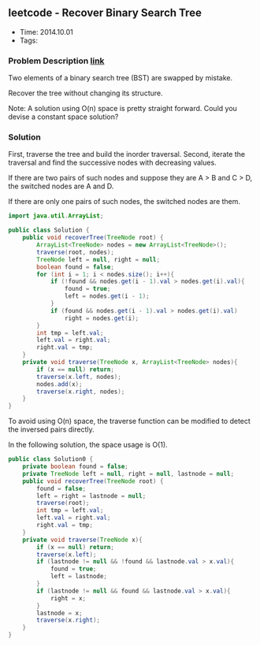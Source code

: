 ## leetcode - Recover Binary Search Tree
- Time: 2014.10.01
- Tags: 

### Problem Description [link][1]
Two elements of a binary search tree (BST) are swapped by mistake.

Recover the tree without changing its structure.

Note:
A solution using O(n) space is pretty straight forward. Could you devise a constant space solution?


### Solution
First, traverse the tree and build the inorder traversal. 
Second, iterate the traversal and find the successive nodes with decreasing values. 

If there are two pairs of such nodes and suppose they are A > B and C > D, the switched nodes are A and D.

If there are only one pairs of such nodes, the switched nodes are them.

```java
import java.util.ArrayList;

public class Solution {
    public void recoverTree(TreeNode root) {
		ArrayList<TreeNode> nodes = new ArrayList<TreeNode>();
		traverse(root, nodes);
		TreeNode left = null, right = null;
		boolean found = false;
		for (int i = 1; i < nodes.size(); i++){
			if (!found && nodes.get(i - 1).val > nodes.get(i).val){
				found = true;
				left = nodes.get(i - 1);
			}
			if (found && nodes.get(i - 1).val > nodes.get(i).val)
				right = nodes.get(i);
		}
		int tmp = left.val;
		left.val = right.val;
		right.val = tmp;
    }
    private void traverse(TreeNode x, ArrayList<TreeNode> nodes){
    	if (x == null) return;
    	traverse(x.left, nodes);
    	nodes.add(x);
    	traverse(x.right, nodes);
    }
}
```

To avoid using O(n) space, the traverse function can be modified to detect the inversed pairs directly.

In the following solution, the space usage is O(1).

```java
public class Solution0 {
	private boolean found = false;
	private TreeNode left = null, right = null, lastnode = null;
    public void recoverTree(TreeNode root) {
    	found = false;
    	left = right = lastnode = null;
    	traverse(root);
    	int tmp = left.val;
    	left.val = right.val;
    	right.val = tmp;
    }
    private void traverse(TreeNode x){
    	if (x == null) return;
    	traverse(x.left);
    	if (lastnode != null && !found && lastnode.val > x.val){
    		found = true;
    		left = lastnode;
    	}
    	if (lastnode != null && found && lastnode.val > x.val){
    		right = x;
    	}
    	lastnode = x;
    	traverse(x.right);
    }
}
```

[1]: https://oj.leetcode.com/problems/recover-binary-search-tree/ "recover-binary-search-tree"

